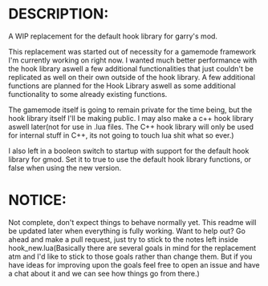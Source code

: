 # DESCRIPTION:
A WIP replacement for the default hook library for garry's mod.

This replacement was started out of necessity for a gamemode framework I'm currently working on right now. I wanted much better performance with the hook library aswell a few additional functionalities that just couldn't be replicated as well on their own outside of the hook library. A few additional functions are planned for the Hook Library aswell as some additional functionality to some already existing functions.

The gamemode itself is going to remain private for the time being, but the hook library itself I'll be making public. I may also make a c++ hook library aswell later(not for use in .lua files. The C++ hook library will only be used for internal stuff in C++, its not going to touch lua shit what so ever.)

I also left in a booleon switch to startup with support for the default hook library for gmod. Set it to true to use the default hook library functions, or false when using the new version.


# NOTICE:
Not complete, don't expect things to behave normally yet. This readme will be updated later when everything is fully working. Want to help out? Go ahead and make a pull request, just try to stick to the notes left inside hook_new.lua(Basically there are several goals in mind for the replacement atm and I'd like to stick to those goals rather than change them. But if you have ideas for improving upon the goals feel free to open an issue and have a chat about it and we can see how things go from there.)

